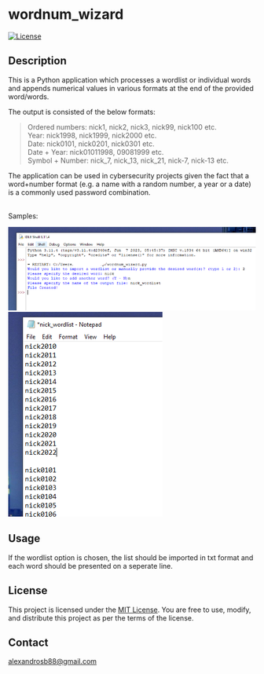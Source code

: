 # wordnum_wizard

[![License](https://img.shields.io/badge/license-MIT-blue.svg)](LICENSE.md)


## Description

This is a Python application which processes a wordlist or individual words and appends numerical values in various formats at the end of the provided word/words.

The output is consisted of the below formats:

>Ordered numbers: nick1, nick2, nick3, nick99, nick100 etc.\
>Year: nick1998, nick1999, nick2000 etc.\
>Date: nick0101, nick0201, nick0301 etc.\
>Date + Year: nick01011998, 09081999 etc.\
>Symbol + Number: nick_7, nick_13, nick_21, nick-7, nick-13 etc.


The application can be used in cybersecurity projects given the fact that a word+number format (e.g. a name with a random number, a year or a date) is a commonly used password combination.

\
Samples:

![Screenshot1](wordnum_wizard_screenshot(1).PNG)
![Screenshot2](wordnum_wizard_screenshot(2).PNG)

## Usage

If the wordlist option is chosen, the list should be imported in txt format and each word should be presented on a seperate line.



## License

This project is licensed under the [MIT License](LICENSE). You are free to use, modify, and distribute this project as per the terms of the license.


## Contact

alexandrosb88@gmail.com






